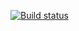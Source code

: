 [![Build status](https://ci.appveyor.com/api/projects/status/3l9svf3or5jtafp6?svg=true)](https://ci.appveyor.com/project/comrade1000-7/postmanecho)
